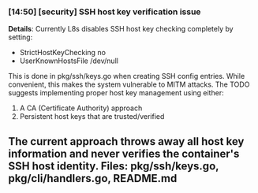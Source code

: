 ### [14:50] [security] SSH host key verification issue
**Details**: Currently L8s disables SSH host key checking completely by setting:
- StrictHostKeyChecking no
- UserKnownHostsFile /dev/null

This is done in pkg/ssh/keys.go when creating SSH config entries. While convenient, this makes the system vulnerable to MITM attacks. The TODO suggests implementing proper host key management using either:
1. A CA (Certificate Authority) approach
2. Persistent host keys that are trusted/verified

The current approach throws away all host key information and never verifies the container's SSH host identity.
**Files**: pkg/ssh/keys.go, pkg/cli/handlers.go, README.md
---

